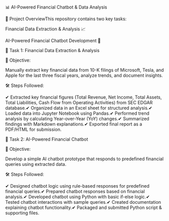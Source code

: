 📊 AI-Powered Financial Chatbot & Data Analysis

🚀 Project OverviewThis repository contains two key tasks:

Financial Data Extraction & Analysis 📈

AI-Powered Financial Chatbot Development 🤖

📌 Task 1: Financial Data Extraction & Analysis

🔹 Objective:

Manually extract key financial data from 10-K filings of Microsoft, Tesla, and Apple for the last three fiscal years, analyze trends, and document insights.

🛠 Steps Followed:

✔ Extracted key financial figures (Total Revenue, Net Income, Total Assets, Total Liabilities, Cash Flow from Operating Activities) from SEC EDGAR database.✔ Organized data in an Excel sheet for structured analysis.✔ Loaded data into Jupyter Notebook using Pandas.✔ Performed trend analysis by calculating Year-over-Year (YoY) changes.✔ Summarized findings with Markdown explanations.✔ Exported final report as a PDF/HTML for submission.

🤖 Task 2: AI-Powered Financial Chatbot

🔹 Objective:

Develop a simple AI chatbot prototype that responds to predefined financial queries using extracted data.

🛠 Steps Followed:

✔ Designed chatbot logic using rule-based responses for predefined financial queries.✔ Prepared chatbot responses based on financial analysis.✔ Developed chatbot using Python with basic if-else logic.✔ Tested chatbot interactions with sample queries.✔ Created documentation explaining chatbot functionality.✔ Packaged and submitted Python script & supporting files.
